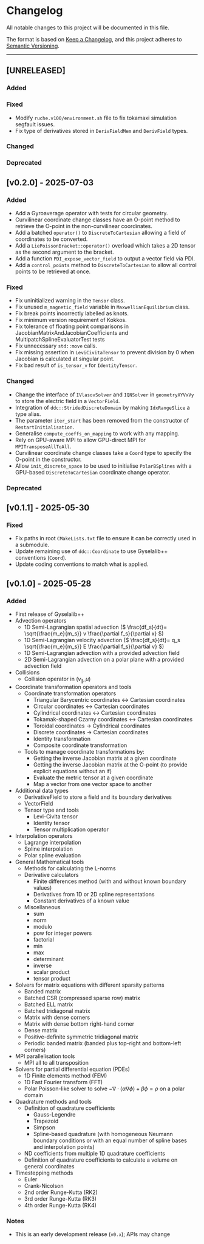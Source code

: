 # Changelog

All notable changes to this project will be documented in this file.

The format is based on [Keep a Changelog](https://keepachangelog.com/en/1.1.0/),
and this project adheres to [Semantic Versioning](https://semver.org/spec/v2.0.0.html).

---

## [UNRELEASED]

### Added

### Fixed

- Modify `ruche.v100/environment.sh` file to fix tokamaxi simulation segfault issues.
- Fix type of derivatives stored in `DerivFieldMem` and `DerivField` types.

### Changed

### Deprecated

## [v0.2.0] - 2025-07-03

### Added

- Add a Gyroaverage operator with tests for circular geometry.
- Curvilinear coordinate change classes have an O-point method to retrieve the O-point in the non-curvilinear coordinates.
- Add a batched `operator()` to `DiscreteToCartesian` allowing a field of coordinates to be converted.
- Add a `LiePoissonBracket::operator()` overload which takes a 2D tensor as the second argument to the bracket.
- Add a function `PDI_expose_vector_field` to output a vector field via PDI.
- Add a `control_points` method to `DiscreteToCartesian` to allow all control points to be retrieved at once.

### Fixed

- Fix uninitialized warning in the `Tensor` class.
- Fix unused `m_magnetic_field` variable in `MaxwellianEquilibrium` class.
- Fix break points incorrectly labelled as knots.
- Fix minimum version requirement of Kokkos.
- Fix tolerance of floating point comparisons in JacobianMatrixAndJacobianCoefficients and MultipatchSplineEvaluatorTest tests
- Fix unnecessary `std::move` calls.
- Fix missing assertion in `LeviCivitaTensor` to prevent division by 0 when Jacobian is calculated at singular point.
- Fix bad result of `is_tensor_v` for `IdentityTensor`.

### Changed

- Change the interface of `IVlasovSolver` and `IQNSolver` in `geometryXYVxVy` to store the electric field in a `VectorField`.
- Integration of `ddc::StridedDiscreteDomain` by making `IdxRangeSlice` a type alias.
- The parameter `iter_start` has been removed from the constructor of `RestartInitialisation`.
- Generalise `compute_coeffs_on_mapping` to work with any mapping.
- Rely on GPU-aware MPI to allow GPU-direct MPI for `MPITransposeAllToAll`.
- Curvilinear coordinate change classes take a `Coord` type to specify the O-point in the constructor.
- Allow `init_discrete_space` to be used to initialise `PolarBSplines` with a GPU-based `DiscreteToCartesian` coordinate change operator.

### Deprecated

## [v0.1.1] - 2025-05-30

### Fixed

- Fix paths in root `CMakeLists.txt` file to ensure it can be correctly used in a submodule.
- Update remaining use of `ddc::Coordinate` to use Gyselalib++ conventions (`Coord`).
- Update coding conventions to match what is applied.

## [v0.1.0] - 2025-05-28

### Added

- First release of Gyselalib++
- Advection operators
  - 1D Semi-Lagrangian spatial advection ($` \frac{df_s}{dt}= \sqrt{\frac{m_e}{m_s}} v \frac{\partial f_s}{\partial x} `$)
  - 1D Semi-Lagrangian velocity advection ($` \frac{df_s}{dt}= q_s \sqrt{\frac{m_e}{m_s}} E \frac{\partial f_s}{\partial v} `$)
  - 1D Semi-Lagrangian advection with a provided advection field
  - 2D Semi-Lagrangian advection on a polar plane with a provided advection field
- Collisions
  - Collision operator in $`(v_\parallel,\mu)`$
- Coordinate transformation operators and tools
  - Coordinate transformation operators
    - Triangular Barycentric coordinates <-> Cartesian coordinates
    - Circular coordinates <-> Cartesian coordinates
    - Cylindrical coordinates <-> Cartesian coordinates
    - Tokamak-shaped Czarny coordinates <-> Cartesian coordinates
    - Toroidal coordinates -> Cylindrical coordinates
    - Discrete coordinates -> Cartesian coordinates
    - Identity transformation
    - Composite coordinate transformation
  - Tools to manage coordinate transformations by:
    - Getting the inverse Jacobian matrix at a given coordinate
    - Getting the inverse Jacobian matrix at the O-point (to provide explicit equations without an if)
    - Evaluate the metric tensor at a given coordinate
    - Map a vector from one vector space to another
- Additional data types
  - DerivativeField to store a field and its boundary derivatives
  - VectorField
  - Tensor type and tools
    - Levi-Civita tensor
    - Identity tensor
    - Tensor multiplication operator
- Interpolation operators
  - Lagrange interpolation
  - Spline interpolation
  - Polar spline evaluation
- General Mathematical tools
  - Methods for calculating the L-norms
  - Derivative calculators
    - Finite differences method (with and without known boundary values)
    - Derivatives from 1D or 2D spline representations
    - Constant derivatives of a known value
  - Miscellaneous
    - sum
    - norm
    - modulo
    - pow for integer powers
    - factorial
    - min
    - max
    - determinant
    - inverse
    - scalar product
    - tensor product
- Solvers for matrix equations with different sparsity patterns
  - Banded matrix
  - Batched CSR (compressed sparse row) matrix
  - Batched ELL matrix
  - Batched tridiagonal matrix
  - Matrix with dense corners
  - Matrix with dense bottom right-hand corner
  - Dense matrix
  - Positive-definite symmetric tridiagonal matrix
  - Periodic banded matrix (banded plus top-right and bottom-left corners)
- MPI parallelisation tools
  - MPI all to all transposition
- Solvers for partial differential equation (PDEs)
  - 1D Finite elements method (FEM)
  - 1D Fast Fourier transform (FFT)
  - Polar Poisson-like solver to solve $` - \nabla \cdot (\alpha \nabla \phi) + \beta \phi = \rho `$ on a polar domain
- Quadrature methods and tools
  - Definition of quadrature coefficients
    - Gauss-Legendre
    - Trapezoid
    - Simpson
    - Spline-based quadrature (with homogeneous Neumann boundary conditions or with an equal number of spline bases and interpolation points)
  - ND coefficients from multiple 1D quadrature coefficients
  - Definition of quadrature coefficients to calculate a volume on general coordinates
- Timestepping methods
  - Euler
  - Crank-Nicolson
  - 2nd order Runge-Kutta (RK2)
  - 3rd order Runge-Kutta (RK3)
  - 4th order Runge-Kutta (RK4)

### Notes

- This is an early development release (`v0.x`); APIs may change
